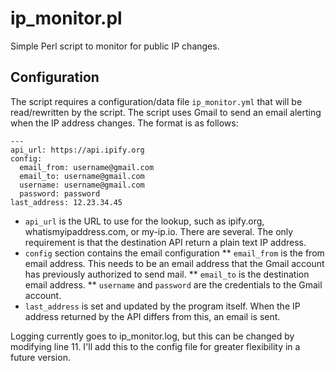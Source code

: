 # ip_monitor.pl
Simple Perl script to monitor for public IP changes.

## Configuration

The script requires a configuration/data file `ip_monitor.yml` that will be read/rewritten by the script. The script uses Gmail to send an email alerting when the IP address changes. The format is as follows:

    ---
    api_url: https://api.ipify.org
    config:
      email_from: username@gmail.com
      email_to: username@gmail.com
      username: username@gmail.com
      password: password
    last_address: 12.23.34.45

* `api_url` is the URL to use for the lookup, such as ipify.org, whatismyipaddress.com, or my-ip.io. There are several. The only requirement is that the destination API return a plain text IP address.
* `config` section contains the email configuration
** `email_from` is the from email address. This needs to be an email address that the Gmail account has previously authorized to send mail. 
** `email_to` is the destination email address.
** `username` and `password` are the credentials to the Gmail account.
* `last_address` is set and updated by the program itself. When the IP address returned by the API differs from this, an email is sent.

Logging currently goes to ip_monitor.log, but this can be changed by modifying line 11. I'll add this to the config file for greater flexibility in a future version.
